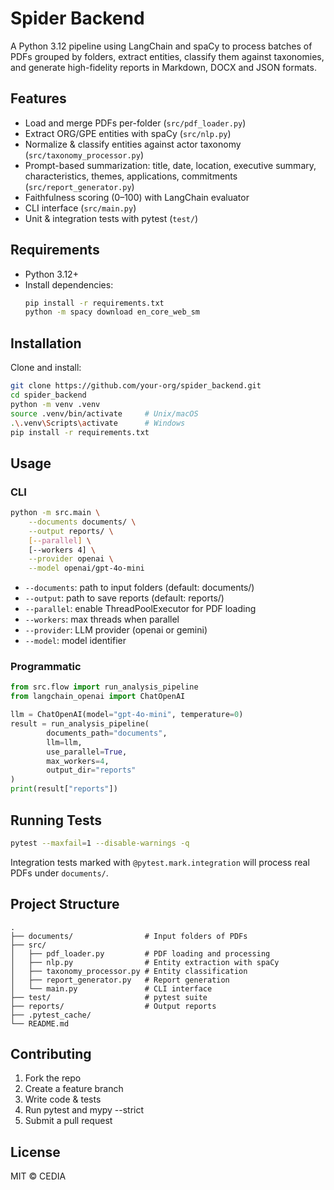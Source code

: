 # Spider Backend

A Python 3.12 pipeline using LangChain and spaCy to process batches of PDFs grouped by folders, extract entities, classify them against taxonomies, and generate high-fidelity reports in Markdown, DOCX and JSON formats.

## Features

- Load and merge PDFs per-folder (`src/pdf_loader.py`)
- Extract ORG/GPE entities with spaCy (`src/nlp.py`)
- Normalize & classify entities against actor taxonomy (`src/taxonomy_processor.py`)
- Prompt-based summarization: title, date, location, executive summary, characteristics, themes, applications, commitments (`src/report_generator.py`)
- Faithfulness scoring (0–100) with LangChain evaluator
- CLI interface (`src/main.py`)
- Unit & integration tests with pytest (`test/`)

## Requirements

- Python 3.12+
- Install dependencies:
    ```sh
    pip install -r requirements.txt
    python -m spacy download en_core_web_sm
    ```

## Installation

Clone and install:

```sh
git clone https://github.com/your-org/spider_backend.git
cd spider_backend
python -m venv .venv
source .venv/bin/activate     # Unix/macOS
.\.venv\Scripts\activate      # Windows
pip install -r requirements.txt
```

## Usage

### CLI

```sh
python -m src.main \
    --documents documents/ \
    --output reports/ \
    [--parallel] \
    [--workers 4] \
    --provider openai \
    --model openai/gpt-4o-mini
```

- `--documents`: path to input folders (default: documents/)
- `--output`: path to save reports (default: reports/)
- `--parallel`: enable ThreadPoolExecutor for PDF loading
- `--workers`: max threads when parallel
- `--provider`: LLM provider (openai or gemini)
- `--model`: model identifier

### Programmatic

```python
from src.flow import run_analysis_pipeline
from langchain_openai import ChatOpenAI

llm = ChatOpenAI(model="gpt-4o-mini", temperature=0)
result = run_analysis_pipeline(
        documents_path="documents",
        llm=llm,
        use_parallel=True,
        max_workers=4,
        output_dir="reports"
)
print(result["reports"])
```

## Running Tests

```sh
pytest --maxfail=1 --disable-warnings -q
```

Integration tests marked with `@pytest.mark.integration` will process real PDFs under `documents/`.

## Project Structure

```
.
├── documents/                # Input folders of PDFs
├── src/
│   ├── pdf_loader.py         # PDF loading and processing
│   ├── nlp.py                # Entity extraction with spaCy
│   ├── taxonomy_processor.py # Entity classification
│   ├── report_generator.py   # Report generation
│   └── main.py               # CLI interface
├── test/                     # pytest suite
├── reports/                  # Output reports
├── .pytest_cache/
└── README.md
```

## Contributing

1. Fork the repo
2. Create a feature branch
3. Write code & tests
4. Run pytest and mypy --strict
5. Submit a pull request

## License

MIT © CEDIA